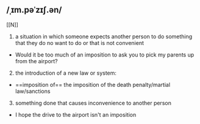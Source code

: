 ## /ˌɪm.pəˈzɪʃ.ən/ 
[[N]]
1. a situation in which someone expects another person to do something that they do no want to do or that is not convenient 

- Would it be too much of an imposition to ask you to pick my parents up from the airport?

2. the introduction of a new law or system:

- ==imposition of==
the imposition of the death penalty/martial law/sanctions

3. something done that causes inconvenience to another person

- I hope the drive to the airport isn't an imposition